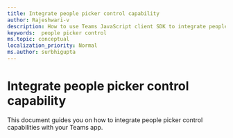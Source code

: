 ```yaml
---
title: Integrate people picker control capability
author: Rajeshwari-v
description: How to use Teams JavaScript client SDK to integrate people picker control capability
keywords:  people picker control
ms.topic: conceptual
localization_priority: Normal
ms.author: surbhigupta
---
```


# Integrate people picker control capability 

This document guides you on how to integrate people picker control capabilities with your Teams app.  